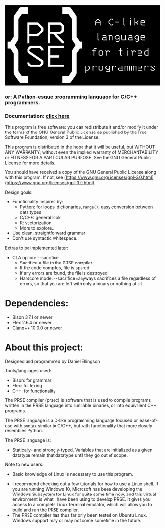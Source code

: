 ![PRSE](misc/logo-slogan-text-as-paths.svg)
### or: A Python-esque programming language for C/C++ programmers.
### Documentation: [click here](https://asterisk007.gitlab.io/prse/)

This program is free software: you can redistribute it and/or modify
it under the terms of the GNU General Public License as published by
the Free Software Foundation, version 3 of the License.

This program is distributed in the hope that it will be useful,
but WITHOUT ANY WARRANTY; without even the implied warranty of
MERCHANTABILITY or FITNESS FOR A PARTICULAR PURPOSE. See the
GNU General Public License for more details.

You should have received a copy of the GNU General Public License
along with this program. If not, see [https://www.gnu.org/licenses/gpl-3.0.html](https://www.gnu.org/licenses/gpl-3.0.html).

Design goals:
* Functionality inspired by:
   - Python: for loops, dictionaries, `range()`, easy conversion between data types
   - C/C++: general look
   - R: vectorization
   - More to explore...
* Use clean, straightforward grammar
* Don't use syntactic whitespace.

Extras to be implemented later:
* CLA option: --sacrifice
    - Sacrifice a file to the PRSE compiler
    - If the code compiles, file is spared
    - If any errors are found, the file is destroyed
    - Hardcore mode: --sacrifice=anyways sacrifices a file regardless of errors, so that you are left with only a binary or nothing at all.

# Dependencies:
- Bison 3.7.1 or newer
- Flex 2.6.4 or newer
- Clang++ 10.0.0 or newer

# About this project:
Designed and programmed by Daniel Ellingson

Tools/languages used:
- Bison: for grammar
- Flex: for lexing
- C++: for functionality

The PRSE compiler (prsec) is software that is used to compile programs written in the PRSE language into runnable binaries, or into equivalent C++ programs.

The PRSE language is a C-like programming language focused on ease-of-use with syntax similar to C/C++, but with functionality that more closely resembles Python.

The PRSE language is:
* Statically- and strongly-typed. Variables that are initialized as a given datatype remain that datatype until they go out of scope.

Note to new users:
* Basic knowledge of Linux is necessary to use this program.
- I recommend checking out a few tutorials for how to use a Linux shell. If you are running Windows 10, Microsoft has been developing the Windows Subsystem for Linux for quite some time now, and this virtual environment is what I have been using to develop PRSE. It gives you access to a complete Linux terminal emulator, which will allow you to build and run the PRSE compiler.
- The PRSE compiler has thus far only been tested on Ubuntu Linux. Windows support may or may not come sometime in the future.
